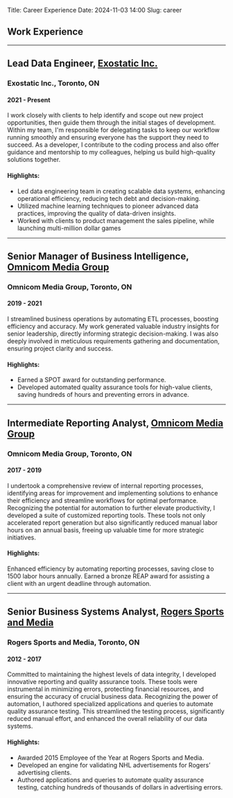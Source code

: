 Title: Career Experience
Date: 2024-11-03 14:00
Slug: career

## Work Experience

---

## Lead Data Engineer, [Exostatic Inc.](https://www.exostatic.com/)
### Exostatic Inc., Toronto, ON
#### 2021 - Present

 I work closely with clients to help identify and scope out new project opportunities, then guide them through the initial stages of development. Within my team, I'm responsible for delegating tasks to keep our workflow running smoothly and ensuring everyone has the support they need to succeed. As a developer, I contribute to the coding process and also offer guidance and mentorship to my colleagues, helping us build high-quality solutions together.

#### Highlights:
- Led data engineering team in creating scalable data systems, enhancing operational efficiency, reducing tech debt and decision-making.
- Utilized machine learning techniques to pioneer advanced data practices, improving the quality of data-driven insights.
- Worked with clients to product management the sales pipeline, while launching multi-million dollar games

---

## Senior Manager of Business Intelligence, [Omnicom Media Group](https://omnicommediagroup.com/)
### Omnicom Media Group, Toronto, ON
#### 2019 - 2021

I streamlined business operations by automating ETL processes, boosting efficiency and accuracy. My work generated valuable industry insights for senior leadership, directly informing strategic decision-making. I was also deeply involved in meticulous requirements gathering and documentation, ensuring project clarity and success.

#### Highlights:
- Earned a SPOT award for outstanding performance.
- Developed automated quality assurance tools for high-value clients, saving hundreds of hours and preventing errors in advance.

---

## Intermediate Reporting Analyst, [Omnicom Media Group](https://omnicommediagroup.com/)
### Omnicom Media Group, Toronto, ON
#### 2017 - 2019

I undertook a comprehensive review of internal reporting processes, identifying areas for improvement and implementing solutions to enhance their efficiency and streamline workflows for optimal performance. Recognizing the potential for automation to further elevate productivity, I developed a suite of customized reporting tools. These tools not only accelerated report generation but also significantly reduced manual labor hours on an annual basis, freeing up valuable time for more strategic initiatives.  
 

#### Highlights:
Enhanced efficiency by automating reporting processes, saving close to 1500 labor hours annually.
Earned a bronze REAP award for assisting a client with an urgent deadline through automation.

---

## Senior Business Systems Analyst, [Rogers Sports and Media](https://www.rogerssportsandmedia.com/)
### Rogers Sports and Media, Toronto, ON
#### 2012 - 2017

Committed to maintaining the highest levels of data integrity, I developed innovative reporting and quality assurance tools. These tools were instrumental in minimizing errors, protecting financial resources, and ensuring the accuracy of crucial business data. Recognizing the power of automation, I authored specialized applications and queries to automate quality assurance testing. This streamlined the testing process, significantly reduced manual effort, and enhanced the overall reliability of our data systems.  

#### Highlights:
- Awarded 2015 Employee of the Year at Rogers Sports and Media.
- Developed an engine for validating NHL advertisements for Rogers’ advertising clients.
- Authored applications and queries to automate quality assurance testing, catching hundreds of thousands of dollars in advertising errors.